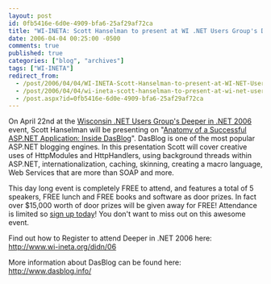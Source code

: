 ```yaml
---
layout: post
id: 0fb5416e-6d0e-4909-bfa6-25af29af72ca
title: "WI-INETA: Scott Hanselman to present at WI .NET Users Group's Deeper in .NET 2006!"
date: 2006-04-04 00:25:00 -0500
comments: true
published: true
categories: ["blog", "archives"]
tags: ["WI-INETA"]
redirect_from: 
  - /post/2006/04/04/WI-INETA-Scott-Hanselman-to-present-at-WI-NET-Users-Groups-Deeper-in-NET-2006!
  - /post/2006/04/04/wi-ineta-scott-hanselman-to-present-at-wi-net-users-groups-deeper-in-net-2006!
  - /post.aspx?id=0fb5416e-6d0e-4909-bfa6-25af29af72ca
---
```

<!-- more -->
<p>On April 22nd at the <a href="http://www.wi-ineta.org/didn/06">Wisconsin .NET Users Group's Deeper in .NET 2006 </a>event, Scott Hanselman will be presenting on "<a href="http://wi-ineta.org/DesktopDefault.aspx?tabid=104#anatomy">Anatomy of a Successful ASP.NET Application: Inside DasBlog</a>". DasBlog is one of the most popular ASP.NET blogging engines. In this presentation Scott will cover creative uses of HttpModules and HttpHandlers, using background threads within ASP.NET, internationalization, caching, skinning, creating a macro language, Web Services that are more than SOAP and more.</p>
<p>This day long event&nbsp;is completely FREE to attend, and features a total of 5 speakers, FREE lunch and FREE books and software as door prizes. In fact over $15,000 worth of door prizes will be given away for FREE! Attendance is limited so <a href="http://www.wi-ineta.org/didn/06">sign up today</a>! You don't want to miss out on this awesome event.</p>
<p>Find out how to Register to attend Deeper in .NET 2006 here: <a href="http://www.wi-ineta.org/didn/06">http://www.wi-ineta.org/didn/06</a></p>
<p>More information about DasBlog can be found here: <a href="http://www.dasblog.info/">http://www.dasblog.info/</a></p>
